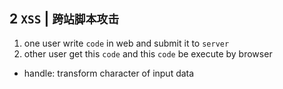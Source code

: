 ## 2 `XSS` | `跨站脚本攻击` 
1. one user write `code` in web and submit it to `server` 
2. other user get this `code` and this `code` be execute by browser

* handle:
transform character of input data
